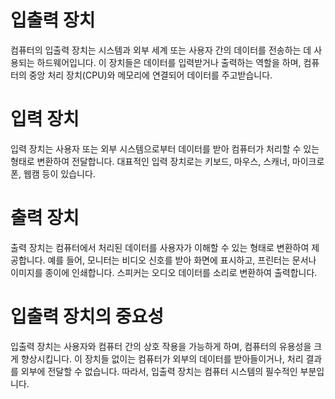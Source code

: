 # 입출력 장치

컴퓨터의 입출력 장치는 시스템과 외부 세계 또는 사용자 간의 데이터를 전송하는 데 사용되는 하드웨어입니다. 이 장치들은 데이터를 입력받거나 출력하는 역할을 하며, 컴퓨터의 중앙 처리 장치(CPU)와 메모리에 연결되어 데이터를 주고받습니다.

# 입력 장치

입력 장치는 사용자 또는 외부 시스템으로부터 데이터를 받아 컴퓨터가 처리할 수 있는 형태로 변환하여 전달합니다. 대표적인 입력 장치로는 키보드, 마우스, 스캐너, 마이크로폰, 웹캠 등이 있습니다.

# 출력 장치

출력 장치는 컴퓨터에서 처리된 데이터를 사용자가 이해할 수 있는 형태로 변환하여 제공합니다. 예를 들어, 모니터는 비디오 신호를 받아 화면에 표시하고, 프린터는 문서나 이미지를 종이에 인쇄합니다. 스피커는 오디오 데이터를 소리로 변환하여 출력합니다.

# 입출력 장치의 중요성

입출력 장치는 사용자와 컴퓨터 간의 상호 작용을 가능하게 하며, 컴퓨터의 유용성을 크게 향상시킵니다. 이 장치들 없이는 컴퓨터가 외부의 데이터를 받아들이거나, 처리 결과를 외부에 전달할 수 없습니다. 따라서, 입출력 장치는 컴퓨터 시스템의 필수적인 부분입니다.
